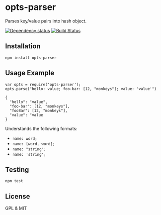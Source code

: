 # opts-parser

Parses key/value pairs into hash object.

[![Dependency status](https://david-dm.org/alexgorbatchev/opts-parser.png)](https://david-dm.org/alexgorbatchev/opts-parser)
[![Build Status](https://travis-ci.org/alexgorbatchev/opts-parser.png)](https://travis-ci.org/alexgorbatchev/opts-parser)

## Installation

    npm install opts-parser

## Usage Example

    var opts = require('opts-parser');
    opts.parse("hello: value; foo-bar: [12, "monkeys"]; value: 'value'")

    {
      "hello": "value",
      "foo-bar": [12, "monkeys"],
      "fooBar": [12, "monkeys"],
      "value": "value
    }

Understands the following formats:

- `name: word;`
- `name: [word, word];`
- `name: "string";`
- `name: 'string';`

## Testing

    npm test


## License

GPL & MIT
